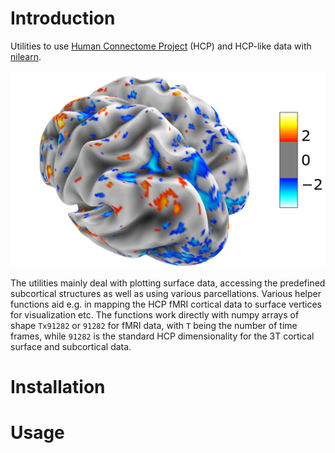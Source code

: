 # Introduction

Utilities to use  [Human Connectome Project](https://www.humanconnectome.org/) (HCP) and HCP-like data with [nilearn](https://nilearn.github.io/). 


![brain image](../images/image.png)


The utilities mainly deal with plotting surface data, accessing the predefined subcortical structures as well as using various parcellations. Various helper functions aid e.g. in mapping the HCP fMRI cortical data to surface vertices for visualization etc. The functions work directly with numpy arrays of shape `Tx91282` or `91282` for fMRI data, with `T` being the number of time frames, while `91282` is the standard HCP dimensionality for the 3T cortical surface and subcortical data.


# Installation




# Usage










